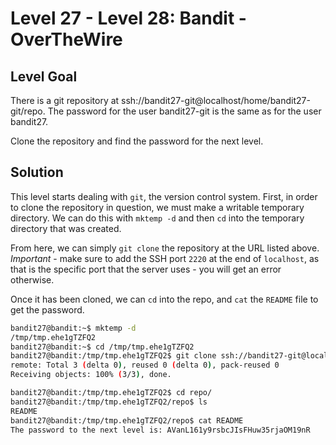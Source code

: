 # Level 27 - Level 28: Bandit - OverTheWire

## Level Goal

There is a git repository at ssh://bandit27-git@localhost/home/bandit27-git/repo. The password for the user bandit27-git is the same as for the user bandit27.

Clone the repository and find the password for the next level.

## Solution
This level starts dealing with `git`, the version control system. First, in order to clone the repository in question, we must make a writable temporary directory. We can do this with `mktemp -d` and then `cd` into the temporary directory that was created.

From here, we can simply `git clone` the repository at the URL listed above. *Important* - make sure to add the SSH port `2220` at the end of `localhost`, as that is the specific port that the server uses - you will get an error otherwise.

Once it has been cloned, we can `cd` into the repo, and `cat` the `README` file to get the password.


```bash
bandit27@bandit:~$ mktemp -d
/tmp/tmp.ehe1gTZFQ2
bandit27@bandit:~$ cd /tmp/tmp.ehe1gTZFQ2
bandit27@bandit:/tmp/tmp.ehe1gTZFQ2$ git clone ssh://bandit27-git@localhost:2220/home/bandit27-git/repo
remote: Total 3 (delta 0), reused 0 (delta 0), pack-reused 0
Receiving objects: 100% (3/3), done.

bandit27@bandit:/tmp/tmp.ehe1gTZFQ2$ cd repo/
bandit27@bandit:/tmp/tmp.ehe1gTZFQ2/repo$ ls
README
bandit27@bandit:/tmp/tmp.ehe1gTZFQ2/repo$ cat README 
The password to the next level is: AVanL161y9rsbcJIsFHuw35rjaOM19nR
```